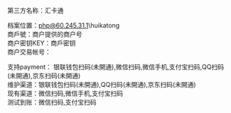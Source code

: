 第三方名称：汇卡通  

档案位置：php@60.245.31.1\huikatong  
商戶號：商户提供的商户号  
商户密钥KEY：商戶密钥   
商户交易帐号：  

支持payment： 银联钱包扫码(未開通),微信扫码,微信手机,支付宝扫码,QQ扫码(未開通),京东扫码(未開通)  
维护渠道：银联钱包扫码(未開通),QQ扫码(未開通),京东扫码(未開通)  
现有渠道：微信扫码,微信手机,支付宝扫码    
测试到账：微信扫码,支付宝扫码  

